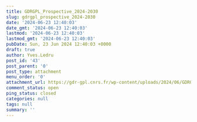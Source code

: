 ```yaml
---
title: GDRGPL_Prospective_2024-2030
slug: gdrgpl_prospective_2024-2030
date: '2024-06-23 12:40:03'
date_gmt: '2024-06-23 12:40:03'
lastmod: '2024-06-23 12:40:03'
lastmod_gmt: '2024-06-23 12:40:03'
pubDate: Sun, 23 Jun 2024 12:40:03 +0000
draft: true
author: Yves.Ledru
post_id: '43'
post_parent: '0'
post_type: attachment
menu_order: '0'
attachment_url: https://gdr-gpl.cnrs.fr/wp-content/uploads/2024/06/GDRGPL_Prospective_2024-2030.pdf
comment_status: open
ping_status: closed
categories: null
tags: null
summary: ''
---
```



